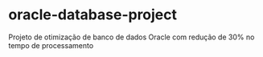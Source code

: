 # oracle-database-project
Projeto de otimização de banco de dados Oracle com redução de 30% no tempo de processamento
